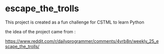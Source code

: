 # escape_the_trolls
This project is created as a fun challenge for CSTML to learn Python

the idea of the project came from :

https://www.reddit.com/r/dailyprogrammer/comments/4vrb8n/weekly_25_escape_the_trolls/
